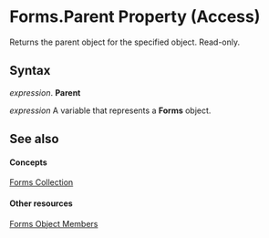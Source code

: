 
# Forms.Parent Property (Access)

Returns the parent object for the specified object. Read-only.


## Syntax

 _expression_. **Parent**

 _expression_ A variable that represents a **Forms** object.


## See also


#### Concepts


[Forms Collection](a41af7be-873c-ef8b-20cd-24b78a25b5ca.md)
#### Other resources


[Forms Object Members](b405c03d-4869-b494-7a80-34dff300eda0.md)